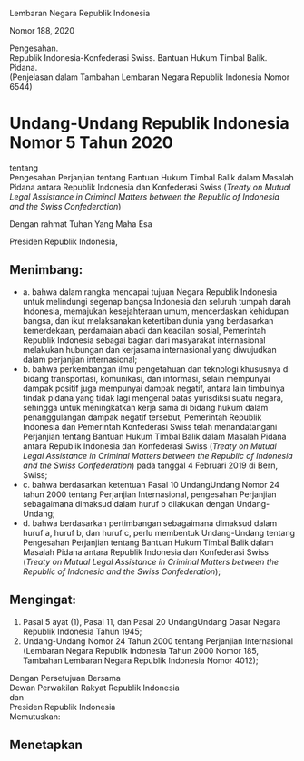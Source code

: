 Lembaran Negara Republik Indonesia

Nomor 188, 2020

Pengesahan. <br>
Republik Indonesia-Konfederasi Swiss. Bantuan Hukum Timbal Balik. Pidana. <br>
(Penjelasan dalam Tambahan Lembaran Negara Republik Indonesia Nomor 6544)

# Undang-Undang Republik Indonesia Nomor 5 Tahun 2020
tentang <br>
Pengesahan Perjanjian tentang Bantuan Hukum Timbal Balik dalam Masalah Pidana antara Republik Indonesia dan Konfederasi Swiss (*Treaty on Mutual Legal Assistance in Criminal Matters between the Republic of Indonesia and the Swiss Confederation*)

Dengan rahmat Tuhan Yang Maha Esa

Presiden Republik Indonesia,

## Menimbang:

* a. bahwa dalam rangka mencapai tujuan Negara Republik Indonesia untuk melindungi segenap bangsa Indonesia dan seluruh tumpah darah
Indonesia, memajukan kesejahteraan umum, mencerdaskan kehidupan bangsa, dan ikut melaksanakan ketertiban dunia yang berdasarkan kemerdekaan, perdamaian abadi dan keadilan sosial, Pemerintah Republik Indonesia sebagai bagian dari masyarakat internasional melakukan hubungan dan kerjasama internasional yang diwujudkan dalam perjanjian internasional;
* b. bahwa perkembangan ilmu pengetahuan dan teknologi khususnya di bidang transportasi, komunikasi, dan informasi, selain mempunyai dampak positif juga mempunyai dampak negatif, antara lain timbulnya tindak pidana yang tidak lagi mengenal batas yurisdiksi suatu negara, sehingga untuk meningkatkan kerja sama di bidang hukum dalam penanggulangan dampak negatif tersebut, Pemerintah Republik Indonesia dan Pemerintah Konfederasi Swiss telah menandatangani Perjanjian tentang Bantuan Hukum Timbal Balik dalam Masalah Pidana antara Republik Indonesia dan Konfederasi Swiss (*Treaty on Mutual Legal Assistance in Criminal Matters between the Republic of Indonesia and the Swiss Confederation*) pada tanggal 4 Februari 2019 di Bern, Swiss;
* c. bahwa berdasarkan ketentuan Pasal 10 UndangUndang Nomor 24 tahun 2000 tentang Perjanjian Internasional, pengesahan Perjanjian sebagaimana dimaksud dalam huruf b dilakukan dengan Undang-Undang;
* d. bahwa berdasarkan pertimbangan sebagaimana dimaksud dalam huruf a, huruf b, dan huruf c, perlu membentuk Undang-Undang tentang Pengesahan Perjanjian tentang Bantuan Hukum Timbal Balik dalam Masalah Pidana antara Republik Indonesia dan Konfederasi Swiss (*Treaty on Mutual Legal Assistance in Criminal Matters between the Republic of Indonesia and the Swiss Confederation*);

## Mengingat:

1. Pasal 5 ayat (1), Pasal 11, dan Pasal 20 UndangUndang Dasar Negara Republik Indonesia Tahun 1945;
2. Undang-Undang Nomor 24 Tahun 2000 tentang Perjanjian Internasional (Lembaran Negara Republik Indonesia Tahun 2000 Nomor 185, Tambahan Lembaran Negara Republik Indonesia Nomor 4012);

Dengan Persetujuan Bersama <br>
Dewan Perwakilan Rakyat Republik Indonesia <br>
dan <br>
Presiden Republik Indonesia <br>
Memutuskan:

## Menetapkan
